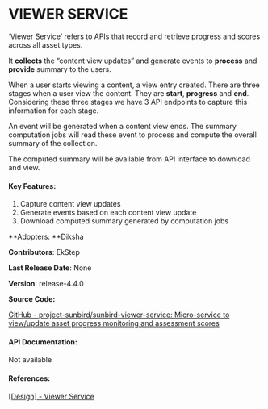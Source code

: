 # VIEWER SERVICE

‘Viewer Service’ refers to APIs that record and retrieve progress and scores across all asset types.

It **collects** the “content view updates” and generate events to **process** and **provide** summary to the users.

When a user starts viewing a content, a view entry created. There are three stages when a user view the content. They are **start**, **progress** and **end**. Considering these three stages we have 3 API endpoints to capture this information for each stage.

An event will be generated when a content view ends. The summary computation jobs will read these event to process and compute the overall summary of the collection.

The computed summary will be available from API interface to download and view.

#### Key Features:

1. Capture content view updates
2. Generate events based on each content view update
3. Download computed summary generated by computation jobs

**Adopters: **Diksha

**Contributors**: EkStep

**Last Release Date**: None

**Version**: release-4.4.0

**Source Code:**

[GitHub - project-sunbird/sunbird-viewer-service: Micro-service to view/update asset progress monitoring and assessment scores](https://github.com/project-sunbird/sunbird-viewer-service)

#### API Documentation:

Not available

#### References:

[\[Design\] - Viewer Service](https://project-sunbird.atlassian.net/wiki/spaces/SBDES/pages/2726526990)

